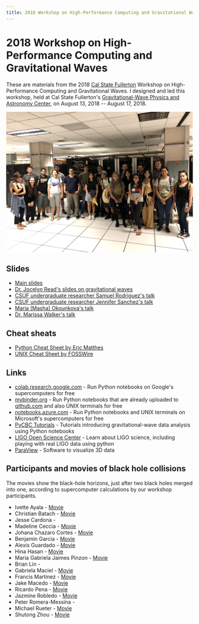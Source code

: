 ```yaml
---
title: 2018 Workshop on High-Performance Computing and Gravitational Waves
---
```


# 2018 Workshop on High-Performance Computing and Gravitational Waves

These are materials from the 2018 [Cal State
Fullerton](https://www.fullerton.edu) Workshop on High-Performance
Computing and Gravitational Waves. I designed and led this workshop, held 
at Cal State Fullerton's [Gravitational-Wave Physics and Astronomy
Center](https://physics.fullerton.edu/gwpac), on August 13, 2018 -- August 17,
2018.

![group photo](6A09BF4D-3264-4152-90B2-A13EF4C424E4.jpeg)

## Slides

* [Main slides](Workshop2018Slides.pdf)
* [Dr. Jocelyn Read's slides on gravitational waves](ReadWorkshop2018Slides.pdf)
* [CSUF undergraduate researcher Samuel Rodriguez's talk](SamRodriguezTalk.pdf)
* [CSUF undergraduate researcher Jennifer Sanchez's talk](JenniferSanchezTalk.pdf)
* [Maria (Masha) Okounkova's talk](fullerton_okounkova.pdf)
* [Dr. Marissa Walker's talk](walker_lasso_aug16.pdf)

## Cheat sheats

  * [Python Cheat Sheet by Eric Matthes](PythonCheatSheetMatthes.pdf)
  * [UNIX Cheat Sheet by FOSSWire](UnixCheatSheet.pdf)

## Links

  * [colab.research.google.com](https://colab.research.google.com) - Run Python notebooks on Google's supercomputers for free
  * [mybinder.org](https://mybinder.org) - Run Python notebooks that are already uploaded to [github.com](https://github.com) and also UNIX terminals for free
  * [notebooks.azure.com](https://notebooks.azure.com) - Run Python notebooks and UNIX terminals on Microsoft's supercomputers for free
  * [PyCBC Tutorials](https://github.com/gwastro/PyCBC-Tutorials) - Tutorials introducing gravitational-wave data analysis using Python notebooks
  * [LIGO Open Science Center](https://losc.ligo.org) - Learn about LIGO science, including playing with real LIGO data using python 
  * [ParaView](https://paraview.org) - Software to visualize 3D data

## Participants and movies of black hole collisions

The movies show the black-hole horizons, just after two black holes merged into one, 
according to supercomputer calculations by our workshop participants.

* Ivette Ayala - [Movie](https://youtu.be/Z_eMxnXYkU8)
* Christian Batach - [Movie](https://youtu.be/gTUdQ9RlE_w)
* Jesse Cardona - 
* Madeline Ceccia - [Movie](https://youtu.be/LT7YatHvS7I)
* Johana Chazaro Cortes - [Movie](https://youtu.be/z3UxxbVKpLU)
* Benjamin Garcia - [Movie](https://youtu.be/n7KpnD4nCD4)
* Alexis Guardado - [Movie](https://youtu.be/mjgGqZMcLts)
* Hina Hasan - [Movie](https://www.youtube.com/watch?v=6nH-zRM4wCE&feature=youtu.be)
* Maria Gabriela Jaimes Pinzon - [Movie](https://youtu.be/21ekvs9lEJk)
* Brian Lin - 
* Gabriela Maciel - [Movie](https://www.youtube.com/watch?v=ToyeS-rtJo4)
* Francis Martinez - [Movie](https://youtu.be/F8JLqTocYyc)
* Jake Macedo - [Movie](https://youtu.be/XondyrNYhLA)
* Ricardo Pena - [Movie](https://youtu.be/BIS4A2qtTHs)
* Jazmine Robledo - [Movie](https://youtu.be/iQ1OEPW30ZM)
* Peter Romera-Messina - 
* Michael Rueter - [Movie](https://youtu.be/5jXL2JKWMUA)
* Shutong Zhou - [Movie](https://youtu.be/uN-OyJhkxqU)

